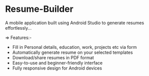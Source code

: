 # Resume-Builder
A mobile application built using Android Studio to generate resumes effortlessly...

=> Features:-

- Fill in Personal details, education, work, projects etc via form
- Automatically generate resume on your selected templates
- Download/share resumes in PDF format
- Easy-to-use and beginner-friendly interface
- Fully responsive design for Android devices

